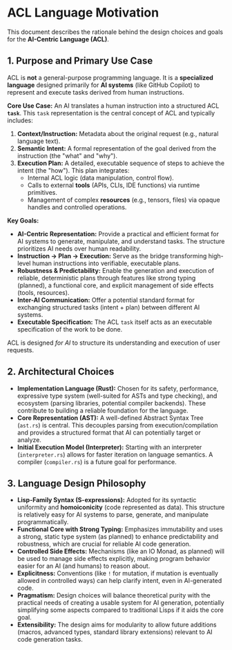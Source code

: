# ACL Language Motivation

This document describes the rationale behind the design choices and goals for the **AI-Centric Language (ACL)**.

## 1. Purpose and Primary Use Case

ACL is **not** a general-purpose programming language. It is a **specialized language** designed primarily for **AI systems** (like GitHub Copilot) to represent and execute tasks derived from human instructions.

**Core Use Case:** An AI translates a human instruction into a structured ACL **`task`**. This `task` representation is the central concept of ACL and typically includes:

1.  **Context/Instruction:** Metadata about the original request (e.g., natural language text).
2.  **Semantic Intent:** A formal representation of the goal derived from the instruction (the "what" and "why").
3.  **Execution Plan:** A detailed, executable sequence of steps to achieve the intent (the "how"). This plan integrates:
    *   Internal ACL logic (data manipulation, control flow).
    *   Calls to external **tools** (APIs, CLIs, IDE functions) via runtime primitives.
    *   Management of complex **resources** (e.g., tensors, files) via opaque handles and controlled operations.

**Key Goals:**

*   **AI-Centric Representation:** Provide a practical and efficient format for AI systems to generate, manipulate, and understand tasks. The structure prioritizes AI needs over human readability.
*   **Instruction -> Plan -> Execution:** Serve as the bridge transforming high-level human instructions into verifiable, executable plans.
*   **Robustness & Predictability:** Enable the generation and execution of reliable, deterministic plans through features like strong typing (planned), a functional core, and explicit management of side effects (tools, resources).
*   **Inter-AI Communication:** Offer a potential standard format for exchanging structured tasks (intent + plan) between different AI systems.
*   **Executable Specification:** The ACL `task` itself acts as an executable specification of the work to be done.

ACL is designed *for AI* to structure its understanding and execution of user requests.

## 2. Architectural Choices

*   **Implementation Language (Rust):** Chosen for its safety, performance, expressive type system (well-suited for ASTs and type checking), and ecosystem (parsing libraries, potential compiler backends). These contribute to building a reliable foundation for the language.
*   **Core Representation (AST):** A well-defined Abstract Syntax Tree (`ast.rs`) is central. This decouples parsing from execution/compilation and provides a structured format that AI can potentially target or analyze.
*   **Initial Execution Model (Interpreter):** Starting with an interpreter (`interpreter.rs`) allows for faster iteration on language semantics. A compiler (`compiler.rs`) is a future goal for performance.

## 3. Language Design Philosophy

*   **Lisp-Family Syntax (S-expressions):** Adopted for its syntactic uniformity and **homoiconicity** (code represented as data). This structure is relatively easy for AI systems to parse, generate, and manipulate programmatically.
*   **Functional Core with Strong Typing:** Emphasizes immutability and uses a strong, static type system (as planned) to enhance predictability and robustness, which are crucial for reliable AI code generation.
*   **Controlled Side Effects:** Mechanisms (like an IO Monad, as planned) will be used to manage side effects explicitly, making program behavior easier for an AI (and humans) to reason about.
*   **Explicitness:** Conventions (like `!` for mutation, if mutation is eventually allowed in controlled ways) can help clarify intent, even in AI-generated code.
*   **Pragmatism:** Design choices will balance theoretical purity with the practical needs of creating a usable system for AI generation, potentially simplifying some aspects compared to traditional Lisps if it aids the core goal.
*   **Extensibility:** The design aims for modularity to allow future additions (macros, advanced types, standard library extensions) relevant to AI code generation tasks.
